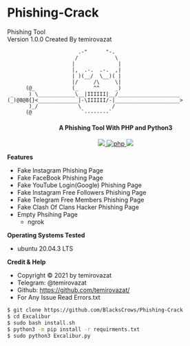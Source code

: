# Phishing-Crack

Phishing Tool <br>
Version 1.0.0 Created By temirovazat

```
                       .-"      "-.
                      /            \
                     |              |
                     |,  .-.  .-.  ,|
                     | )(__/  \__)( |
                     |/     /\     \|
      (@_            (_     ^^     _)
 _     ) \____________\__|IIIIII|__/____________________
(_)@8@8{}<_____________|-\IIIIII/-|_____________________>
       )_/             \          /
      (@                `--------` 
```


<h4 align="center">A Phishing Tool With PHP and Python3</h4>

<p align="center">
  <a href="http://python.org">
    <img src="https://img.shields.io/badge/python-v3-yellow">
  </a>

  <a href="https://php.net">
    <img src="https://img.shields.io/badge/php-7.4.3-purple"
         alt="php">
  </a>

  <a href="https://www.microsoft.com/de-de/">
    <img src="https://img.shields.io/badge/platform-Linux-red">
  </a>
</p>


**Features**
- Fake Instagram Phishing Page
- Fake FaceBook Phishing Page
- Fake YouTube Login(Google) Phishing Page
- Fake Instagram Free Followers Phishing Page
- Fake Telegram Free Members Phishing Page
- Fake Clash Of Clans Hacker Phishing Page
- Empty Phsihing Page
  - ngrok

**Operating Systems Tested**
- ubuntu 20.04.3 LTS

**Credit & Help**
- Copyright © 2021 by temirovazat
- Telegram: @temirovazat
- Github: https://github.com/temirovazat/
- For Any Issue Read Errors.txt

```bash
$ git clone https://github.com/BlacksCrows/Phishing-Crack
$ cd Excalibur
$ sudo bash install.sh
$ python3 -m pip install -r requirments.txt
$ sudo python3 Excalibur.py
```
